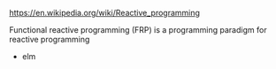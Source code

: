 https://en.wikipedia.org/wiki/Reactive_programming

Functional reactive programming (FRP) is a programming paradigm for reactive programming
* elm
